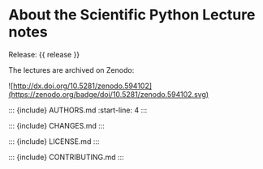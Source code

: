 # About the Scientific Python Lecture notes

Release: {{ release }}

The lectures are archived on Zenodo:

![http://dx.doi.org/10.5281/zenodo.594102](https://zenodo.org/badge/doi/10.5281/zenodo.594102.svg)

::: {include} AUTHORS.md
:start-line: 4
:::

::: {include} CHANGES.md
:::

::: {include} LICENSE.md
:::

::: {include} CONTRIBUTING.md
:::
